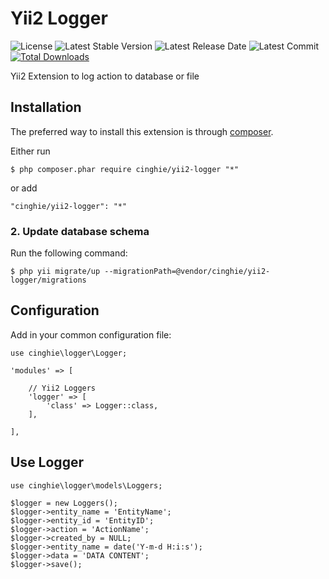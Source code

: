 # Yii2 Logger

![License](https://img.shields.io/packagist/l/cinghie/yii2-logger.svg)
![Latest Stable Version](https://img.shields.io/github/release/cinghie/yii2-logger.svg)
![Latest Release Date](https://img.shields.io/github/release-date/cinghie/yii2-logger.svg)
![Latest Commit](https://img.shields.io/github/last-commit/cinghie/yii2-logger.svg)
[![Total Downloads](https://img.shields.io/packagist/dt/cinghie/yii2-logger.svg)](https://packagist.org/packages/cinghie/yii2-logger)

Yii2 Extension to log action to database or file

Installation
-----------------

The preferred way to install this extension is through [composer](http://getcomposer.org/download/).

Either run

```
$ php composer.phar require cinghie/yii2-logger "*"
```

or add

```
"cinghie/yii2-logger": "*"
```

### 2. Update database schema

Run the following command:

```
$ php yii migrate/up --migrationPath=@vendor/cinghie/yii2-logger/migrations
```

## Configuration

Add in your common configuration file:

```
use cinghie\logger\Logger;

'modules' => [

    // Yii2 Loggers
    'logger' => [
        'class' => Logger::class,
    ],
    
],

```

## Use Logger

```
use cinghie\logger\models\Loggers;

$logger = new Loggers();
$logger->entity_name = 'EntityName';
$logger->entity_id = 'EntityID';
$logger->action = 'ActionName';
$logger->created_by = NULL;
$logger->entity_name = date('Y-m-d H:i:s');
$logger->data = 'DATA CONTENT';
$logger->save();

```
